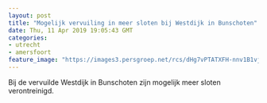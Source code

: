 ```yaml
---
layout: post
title: "Mogelijk vervuiling in meer sloten bij Westdijk in Bunschoten"
date: Thu, 11 Apr 2019 19:05:43 GMT
categories: 
- utrecht 
- amersfoort 
feature_image: "https://images3.persgroep.net/rcs/dHg7vPTATXFH-nnv1B1vjHTk0mM/diocontent/109195262/_fitwidth/400/?appId=21791a8992982cd8da851550a453bd7f&quality=0.7"
---
```


Bij de vervuilde Westdijk in Bunschoten zijn mogelijk meer sloten verontreinigd.
